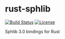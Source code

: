# rust-sphlib

[![Build Status](https://travis-ci.org/Zatvobor/rust-sphlib.svg?branch=master)](https://travis-ci.org/Zatvobor/rust-sphlib) [![License](https://img.shields.io/badge/license-MIT-blue.svg)](LICENSE)

Sphlib 3.0 bindings for Rust
